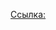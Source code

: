 [Ссылка:](http://modgames.net/load/1/da_gejmplej/gift_guide_awakening_rukovodstvo_podarkov_probuzhdenie/68-1-0-22958)


